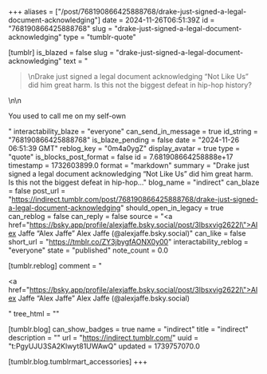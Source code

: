 +++
aliases = ["/post/768190866425888768/drake-just-signed-a-legal-document-acknowledging"]
date = 2024-11-26T06:51:39Z
id = "768190866425888768"
slug = "drake-just-signed-a-legal-document-acknowledging"
type = "tumblr-quote"

[tumblr]
is_blazed = false
slug = "drake-just-signed-a-legal-document-acknowledging"
text = "<blockquote><p>\nDrake just signed a legal document acknowledging &ldquo;Not Like Us&rdquo; did him great harm. Is this not the biggest defeat in hip-hop history?</p></blockquote>\n\n<p>You used to call me on my self-own</p>"
interactability_blaze = "everyone"
can_send_in_message = true
id_string = "768190866425888768"
is_blaze_pending = false
date = "2024-11-26 06:51:39 GMT"
reblog_key = "0m4a0ygZ"
display_avatar = true
type = "quote"
is_blocks_post_format = false
id = 7.681908664258888e+17
timestamp = 1732603899.0
format = "markdown"
summary = "Drake just signed a legal document acknowledging “Not Like Us” did him great harm. Is this not the biggest defeat in hip-hop..."
blog_name = "indirect"
can_blaze = false
post_url = "https://indirect.tumblr.com/post/768190866425888768/drake-just-signed-a-legal-document-acknowledging"
should_open_in_legacy = true
can_reblog = false
can_reply = false
source = "<a href=\"https://bsky.app/profile/alexjaffe.bsky.social/post/3lbsxvig2622l\">Alex Jaffe “Alex Jaffe” Alex Jaffe (@alexjaffe.bsky.social)</a>"
can_like = false
short_url = "https://tmblr.co/ZY3jbygfAONX0y00"
interactability_reblog = "everyone"
state = "published"
note_count = 0.0

[tumblr.reblog]
comment = "<p><a href=\"https://bsky.app/profile/alexjaffe.bsky.social/post/3lbsxvig2622l\">Alex Jaffe “Alex Jaffe” Alex Jaffe (@alexjaffe.bsky.social)</a></p>"
tree_html = ""

[tumblr.blog]
can_show_badges = true
name = "indirect"
title = "indirect"
description = ""
url = "https://indirect.tumblr.com/"
uuid = "t:PgyUJU3SA2Klwyt81UWAwQ"
updated = 1739757070.0

[tumblr.blog.tumblrmart_accessories]
+++
